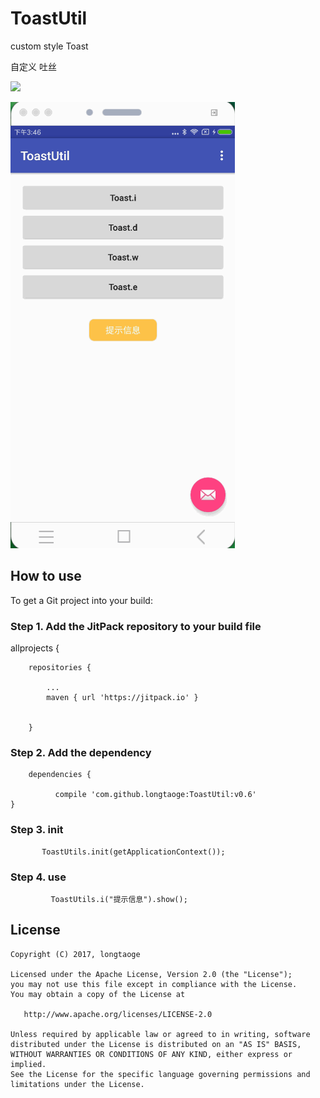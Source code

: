 # ToastUtil
custom style  Toast


 自定义 吐丝
 
[![](https://jitpack.io/v/longtaoge/ToastUtil.svg)](https://jitpack.io/#longtaoge/ToastUtil)
 
 
![](https://github.com/longtaoge/ToastUtil/blob/be4bb53c3c5d167c41e3460df8bdbe99abdf0ab6/app/arts/Toast.gif)






## How to use 




To get a Git project into your build:

### Step 1. Add the JitPack repository to your build file 


allprojects {

		repositories {
		
			...
			maven { url 'https://jitpack.io' }
			
			
		}



### Step 2. Add the dependency


	
	    dependencies {
	    
	          compile 'com.github.longtaoge:ToastUtil:v0.6'
	}





### Step 3. init 
          
          
           ToastUtils.init(getApplicationContext());



### Step 4.  use
  
  
  
             ToastUtils.i("提示信息").show();




License
--------

    Copyright (C) 2017, longtaoge

    Licensed under the Apache License, Version 2.0 (the "License");
    you may not use this file except in compliance with the License.
    You may obtain a copy of the License at

       http://www.apache.org/licenses/LICENSE-2.0

    Unless required by applicable law or agreed to in writing, software
    distributed under the License is distributed on an "AS IS" BASIS,
    WITHOUT WARRANTIES OR CONDITIONS OF ANY KIND, either express or implied.
    See the License for the specific language governing permissions and
    limitations under the License.


